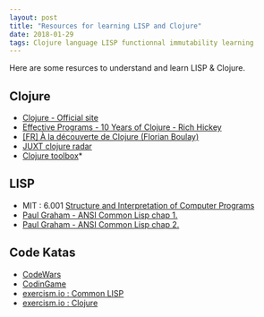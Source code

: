 ```yaml
---
layout: post
title: "Resources for learning LISP and Clojure"
date: 2018-01-29
tags: Clojure language LISP functionnal immutability learning
---
```

Here are some resurces to understand and learn LISP & Clojure.

## Clojure

- [Clojure - Official site](https://clojure.org/)
- [Effective Programs - 10 Years of Clojure - Rich Hickey](https://www.youtube.com/watch?v=2V1FtfBDsLU)
- [[FR] À la découverte de Clojure (Florian Boulay)](https://www.youtube.com/watch?v=z_KWmzs-j70)
- [JUXT clojure radar](http://juxt.pro/radar.html)
- [Clojure toolbox](https://www.clojure-toolbox.com/)*

## LISP

- MIT : 6.001 [Structure and Interpretation of Computer Programs](https://ocw.mit.edu/courses/electrical-engineering-and-computer-science/6-001-structure-and-interpretation-of-computer-programs-spring-2005/)
- [Paul Graham - ANSI Common Lisp chap 1.](https://sep.yimg.com/ty/cdn/paulgraham/acl1.txt)
- [Paul Graham - ANSI Common Lisp chap 2.](https://sep.yimg.com/ty/cdn/paulgraham/acl2.txt)

## Code Katas

- [CodeWars](https://www.codewars.com/)
- [CodinGame](https://www.codingame.com/training)
- [exercism.io : Common LISP](http://exercism.io/languages/common-lisp/about)
- [exercism.io : Clojure](http://exercism.io/languages/clojure/about)
